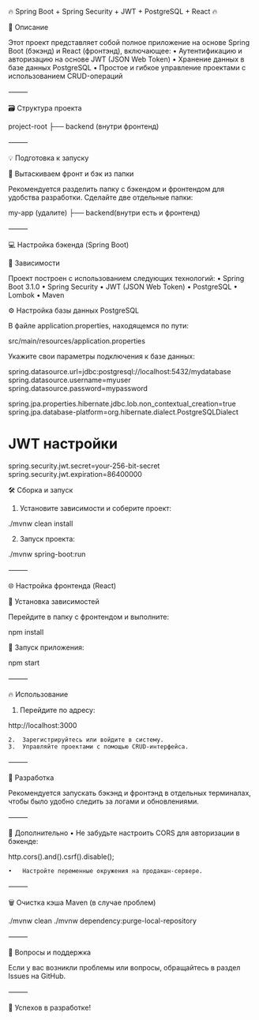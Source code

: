 🔥 Spring Boot + Spring Security + JWT + PostgreSQL + React 🔥

📝 Описание

Этот проект представляет собой полное приложение на основе Spring Boot (бэкэнд) и React (фронтэнд), включающее:
•	Аутентификацию и авторизацию на основе JWT (JSON Web Token)
•	Хранение данных в базе данных PostgreSQL
•	Простое и гибкое управление проектами с использованием CRUD-операций

⸻

🗃️ Структура проекта

project-root
├── backend (внутри фронтенд)



⸻

💡 Подготовка к запуску

🔧 Вытаскиваем фронт и бэк из папки

Рекомендуется разделить папку с бэкендом и фронтендом для удобства разработки.
Сделайте две отдельные папки:

my-app (удалите)
├── backend(внутри есть и фронтенд)



⸻

💻 Настройка бэкенда (Spring Boot)

🔗 Зависимости

Проект построен с использованием следующих технологий:
•	Spring Boot 3.1.0
•	Spring Security
•	JWT (JSON Web Token)
•	PostgreSQL
•	Lombok
•	Maven

⚙️ Настройка базы данных PostgreSQL

В файле application.properties, находящемся по пути:

src/main/resources/application.properties

Укажите свои параметры подключения к базе данных:

spring.datasource.url=jdbc:postgresql://localhost:5432/mydatabase
spring.datasource.username=myuser
spring.datasource.password=mypassword

spring.jpa.properties.hibernate.jdbc.lob.non_contextual_creation=true
spring.jpa.database-platform=org.hibernate.dialect.PostgreSQLDialect

# JWT настройки
spring.security.jwt.secret=your-256-bit-secret
spring.security.jwt.expiration=86400000

🛠️ Сборка и запуск

1. Установите зависимости и соберите проект:

./mvnw clean install

2. Запуск проекта:

./mvnw spring-boot:run



⸻

🌐 Настройка фронтенда (React)

📂 Установка зависимостей

Перейдите в папку с фронтендом и выполните:

npm install

🚀 Запуск приложения:

npm start



⸻

🔥 Использование
1.	Перейдите по адресу:

http://localhost:3000


	2.	Зарегистрируйтесь или войдите в систему.
	3.	Управляйте проектами с помощью CRUD-интерфейса.

⸻

🚀 Разработка

Рекомендуется запускать бэкэнд и фронтэнд в отдельных терминалах, чтобы было удобно следить за логами и обновлениями.

⸻

📝 Дополнительно
•	Не забудьте настроить CORS для авторизации в бэкенде:

http.cors().and().csrf().disable();


	•	Настройте переменные окружения на продакшн-сервере.

⸻

🗑️ Очистка кэша Maven (в случае проблем)

./mvnw clean
./mvnw dependency:purge-local-repository



⸻

💬 Вопросы и поддержка

Если у вас возникли проблемы или вопросы, обращайтесь в раздел Issues на GitHub.

⸻

💪 Успехов в разработке!